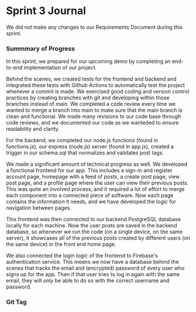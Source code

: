 # Sprint 3 Journal

<!-- As before, for any changes to the Requirements Document, add a link to a difference document in your Sprint Journal. The difference document is separate from the Requirements Document and there are a couple ways to create it:

1) Format added text with underline and deleted text with strikethrough.
2) Generate a URL comparing commits of your document before and after changes.
If your Requirements Document did not change this sprint, clearly say so in your Sprint Journal. -->

We did not make any changes to our Requirements Document during this sprint. 

### Summmary of Progress
In this sprint, we prepared for our upcoming demo by completing an end-to-end implementation of our project. 

Behind the scenes, we created tests for the frontend and backend and integrated these tests with Github Actions to automatically test the project whenever a commit is made. We exercised good coding and version control practices by creating branches with git and developing within those branches instead of main. We completed a code review every time we wanted to merge a branch into main to make sure that the main branch is clean and functional. We made many revisions to our code base through code reviews, and we documented our code as we wanteded to ensure readability and clarity. 

For the backend, we completed our node.js functions (found in functions.js), our express (node.js) server (found in app.js), created a trigger in our schema.sql that normalizes and validates post tags.  

We made a significant amount of technical progress as well. We developed a functional frontend for our app. This includes a sign-in and register account page, homepage with a feed of posts, a create post page, view post page, and a profile page where the user can view their previous posts. This was quite an involved process, and it required a lot of effort to merge each component into a connected piece of software. Now each page contains the information it needs, and we have developed the logic for navigation between pages.

This frontend was then connected to our backend PostgreSQL database locally for each machine. Now the user posts are saved in the backend database, so whenever we run the code (on a single device, on the same server), it showcases all of the previous posts created by different users (on the same device) in the front end home page. 

We also connected the login logic of the frontend to Firebase's authentication service. This means we now have a database behind the scenes that tracks the email and (encrypted) password of every user who signs up for the app. Then if that user tries to log in again with the same email, they will only be able to do so with the correct username and password.



### Git Tag


<!-- Make an entry in your Sprint Journal document including:

A summary of non-user-facing progress for this milestone. -->


<!-- Make an entry in your Sprint Journal that includes:

Name of the git tag for the commit containing your demo code. -->

